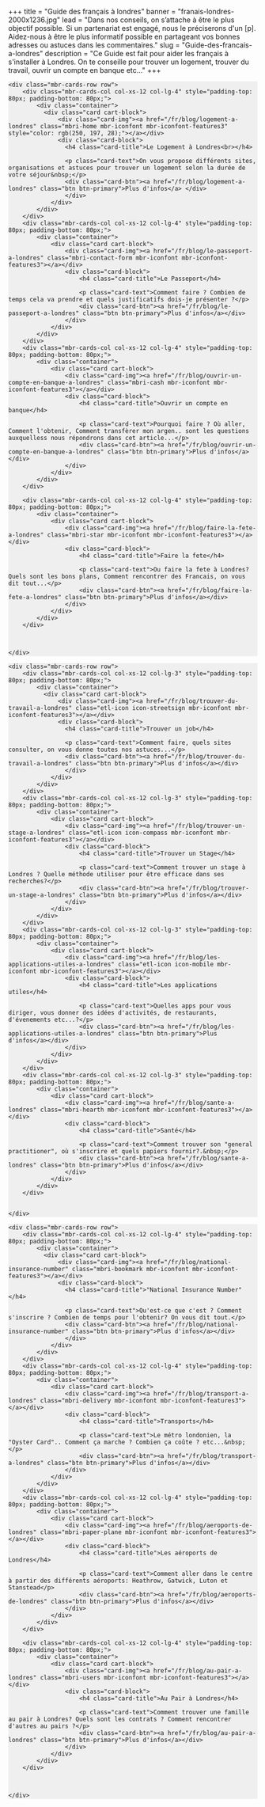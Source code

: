 +++
title = "Guide des français à londres"
banner = "franais-londres-2000x1236.jpg"
lead = "Dans nos conseils, on s’attache à être le plus objectif possible. Si un partenariat est engagé, nous le préciserons d'un [p]. Aidez-nous à être le plus informatif possible en partageant vos bonnes adresses ou astuces dans les commentaires."
slug = "Guide-des-francais-a-londres"
description = "Ce Guide est fait pour aider les français à s'installer à Londres. On te conseille pour trouver un logement, trouver du travail, ouvrir un compte en banque etc..."
+++

<section class="mbr-cards mbr-section mbr-section-nopadding" id="features6-21" style="background-color: rgb(239, 239, 239);">

    <div class="mbr-cards-row row">
        <div class="mbr-cards-col col-xs-12 col-lg-4" style="padding-top: 80px; padding-bottom: 80px;">
            <div class="container">
              <div class="card cart-block">
                  <div class="card-img"><a href="/fr/blog/logement-a-londres" class="mbri-home mbr-iconfont mbr-iconfont-features3" style="color: rgb(250, 197, 28);"></a></div>
                  <div class="card-block">
                    <h4 class="card-title">Le Logement à Londres<br></h4>

                    <p class="card-text">On vous propose différents sites, organisations et astuces pour trouver un logement selon la durée de votre séjour&nbsp;</p>
                    <div class="card-btn"><a href="/fr/blog/logement-a-londres" class="btn btn-primary">Plus d'infos</a> </div>
                    </div>
                </div>
            </div>
        </div>
        <div class="mbr-cards-col col-xs-12 col-lg-4" style="padding-top: 80px; padding-bottom: 80px;">
            <div class="container">
                <div class="card cart-block">
                    <div class="card-img"><a href="/fr/blog/le-passeport-a-londres" class="mbri-contact-form mbr-iconfont mbr-iconfont-features3"></a></div>
                    <div class="card-block">
                        <h4 class="card-title">Le Passeport</h4>

                        <p class="card-text">Comment faire ? Combien de temps cela va prendre et quels justificatifs dois-je présenter ?</p>
                        <div class="card-btn"><a href="/fr/blog/le-passeport-a-londres" class="btn btn-primary">Plus d'infos</a></div>
                    </div>
                </div>
            </div>
        </div>
        <div class="mbr-cards-col col-xs-12 col-lg-4" style="padding-top: 80px; padding-bottom: 80px;">
            <div class="container">
                <div class="card cart-block">
                    <div class="card-img"><a href="/fr/blog/ouvrir-un-compte-en-banque-a-londres" class="mbri-cash mbr-iconfont mbr-iconfont-features3"></a></div>
                    <div class="card-block">
                        <h4 class="card-title">Ouvrir un compte en banque</h4>

                        <p class="card-text">Pourquoi faire ? Où aller, Comment l'obtenir, Comment transfèrer mon argen.. sont les questions auxquelless nous répondrons dans cet article...</p>
                        <div class="card-btn"><a href="/fr/blog/ouvrir-un-compte-en-banque-a-londres" class="btn btn-primary">Plus d'infos</a></div>
                    </div>
                </div>
            </div>
        </div>

        <div class="mbr-cards-col col-xs-12 col-lg-4" style="padding-top: 80px; padding-bottom: 80px;">
            <div class="container">
                <div class="card cart-block">
                    <div class="card-img"><a href="/fr/blog/faire-la-fete-a-londres" class="mbri-star mbr-iconfont mbr-iconfont-features3"></a></div>
                    <div class="card-block">
                        <h4 class="card-title">Faire la fete</h4>

                        <p class="card-text">Ou faire la fete à Londres? Quels sont les bons plans, Comment rencontrer des Francais, on vous dit tout...</p>
                        <div class="card-btn"><a href="/fr/blog/faire-la-fete-a-londres" class="btn btn-primary">Plus d'infos</a></div>
                    </div>
                </div>
            </div>
        </div>



    </div>
</section>

<section class="mbr-cards mbr-section mbr-section-nopadding" id="features6-22" style="background-color: rgb(239, 239, 239);">



    <div class="mbr-cards-row row">
        <div class="mbr-cards-col col-xs-12 col-lg-3" style="padding-top: 80px; padding-bottom: 80px;">
            <div class="container">
              <div class="card cart-block">
                  <div class="card-img"><a href="/fr/blog/trouver-du-travail-a-londres" class="etl-icon icon-streetsign mbr-iconfont mbr-iconfont-features3"></a></div>
                  <div class="card-block">
                    <h4 class="card-title">Trouver un job</h4>

                    <p class="card-text">Comment faire, quels sites consulter, on vous donne toutes nos astuces...</p>
                    <div class="card-btn"><a href="/fr/blog/trouver-du-travail-a-londres" class="btn btn-primary">Plus d'infos</a></div>
                    </div>
                </div>
            </div>
        </div>
        <div class="mbr-cards-col col-xs-12 col-lg-3" style="padding-top: 80px; padding-bottom: 80px;">
            <div class="container">
                <div class="card cart-block">
                    <div class="card-img"><a href="/fr/blog/trouver-un-stage-a-londres" class="etl-icon icon-compass mbr-iconfont mbr-iconfont-features3"></a></div>
                    <div class="card-block">
                        <h4 class="card-title">Trouver un Stage</h4>

                        <p class="card-text">Comment trouver un stage à Londres ? Quelle méthode utiliser pour être efficace dans ses recherches?</p>
                        <div class="card-btn"><a href="/fr/blog/trouver-un-stage-a-londres" class="btn btn-primary">Plus d'infos</a></div>
                    </div>
                </div>
            </div>
        </div>
        <div class="mbr-cards-col col-xs-12 col-lg-3" style="padding-top: 80px; padding-bottom: 80px;">
            <div class="container">
                <div class="card cart-block">
                    <div class="card-img"><a href="/fr/blog/les-applications-utiles-a-londres" class="etl-icon icon-mobile mbr-iconfont mbr-iconfont-features3"></a></div>
                    <div class="card-block">
                        <h4 class="card-title">Les applications utiles</h4>

                        <p class="card-text">Quelles apps pour vous diriger, vous donner des idées d'activités, de restaurants, d'évenements etc...?</p>
                        <div class="card-btn"><a href="/fr/blog/les-applications-utiles-a-londres" class="btn btn-primary">Plus d'infos</a></div>
                    </div>
                </div>
            </div>
        </div>
        <div class="mbr-cards-col col-xs-12 col-lg-3" style="padding-top: 80px; padding-bottom: 80px;">
            <div class="container">
                <div class="card cart-block">
                    <div class="card-img"><a href="/fr/blog/sante-a-londres" class="mbri-hearth mbr-iconfont mbr-iconfont-features3"></a></div>
                    <div class="card-block">
                        <h4 class="card-title">Santé</h4>

                        <p class="card-text">Comment trouver son "general practitioner", où s'inscrire et quels papiers fournir?.&nbsp;</p>
                        <div class="card-btn"><a href="/fr/blog/sante-a-londres" class="btn btn-primary">Plus d'infos</a></div>
                    </div>
                </div>
            </div>
        </div>


    </div>
</section>

<section class="mbr-cards mbr-section mbr-section-nopadding" id="features6-2n" style="background-color: rgb(239, 239, 239);">



    <div class="mbr-cards-row row">
        <div class="mbr-cards-col col-xs-12 col-lg-4" style="padding-top: 80px; padding-bottom: 80px;">
            <div class="container">
              <div class="card cart-block">
                  <div class="card-img"><a href="/fr/blog/national-insurance-number" class="mbri-bookmark mbr-iconfont mbr-iconfont-features3"></a></div>
                  <div class="card-block">
                    <h4 class="card-title">"National Insurance Number"</h4>

                    <p class="card-text">Qu'est-ce que c'est ? Comment s'inscrire ? Combien de temps pour l'obtenir? On vous dit tout.</p>
                    <div class="card-btn"><a href="/fr/blog/national-insurance-number" class="btn btn-primary">Plus d'infos</a></div>
                    </div>
                </div>
            </div>
        </div>
        <div class="mbr-cards-col col-xs-12 col-lg-4" style="padding-top: 80px; padding-bottom: 80px;">
            <div class="container">
                <div class="card cart-block">
                    <div class="card-img"><a href="/fr/blog/transport-a-londres" class="mbri-delivery mbr-iconfont mbr-iconfont-features3"></a></div>
                    <div class="card-block">
                        <h4 class="card-title">Transports</h4>

                        <p class="card-text">Le métro londonien, la "Oyster Card".. Comment ça marche ? Combien ça coûte ? etc...&nbsp;</p>
                        <div class="card-btn"><a href="/fr/blog/transport-a-londres" class="btn btn-primary">Plus d'infos</a></div>
                    </div>
                </div>
            </div>
        </div>
        <div class="mbr-cards-col col-xs-12 col-lg-4" style="padding-top: 80px; padding-bottom: 80px;">
            <div class="container">
                <div class="card cart-block">
                    <div class="card-img"><a href="/fr/blog/aeroports-de-londres" class="mbri-paper-plane mbr-iconfont mbr-iconfont-features3"></a></div>
                    <div class="card-block">
                        <h4 class="card-title">Les aéroports de Londres</h4>

                        <p class="card-text">Comment aller dans le centre à partir des différents aéroports: Heathrow, Gatwick, Luton et Stanstead</p>
                        <div class="card-btn"><a href="/fr/blog/aeroports-de-londres" class="btn btn-primary">Plus d'infos</a></div>
                    </div>
                </div>
            </div>
        </div>

        <div class="mbr-cards-col col-xs-12 col-lg-4" style="padding-top: 80px; padding-bottom: 80px;">
            <div class="container">
                <div class="card cart-block">
                    <div class="card-img"><a href="/fr/blog/au-pair-a-londres" class="mbri-users mbr-iconfont mbr-iconfont-features3"></a></div>
                    <div class="card-block">
                        <h4 class="card-title">Au Pair à Londres</h4>

                        <p class="card-text">Comment trouver une famille au pair à Londres? Quels sont les contrats ? Comment rencontrer d'autres au pairs ?</p>
                        <div class="card-btn"><a href="/fr/blog/au-pair-a-londres" class="btn btn-primary">Plus d'infos</a></div>
                    </div>
                </div>
            </div>
        </div>



    </div>
</section>
